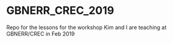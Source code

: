 # GBNERR_CREC_2019
Repo for the lessons for the workshop Kim and I are teaching at GBNERR/CREC in Feb 2019
